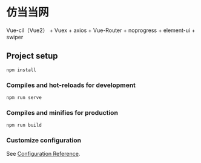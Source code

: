# 仿当当网

Vue-cil（Vue2） + Vuex + axios + Vue-Router + noprogress + element-ui + swiper

## Project setup

```
npm install
```

### Compiles and hot-reloads for development
```
npm run serve
```

### Compiles and minifies for production
```
npm run build
```

### Customize configuration
See [Configuration Reference](https://cli.vuejs.org/config/).
